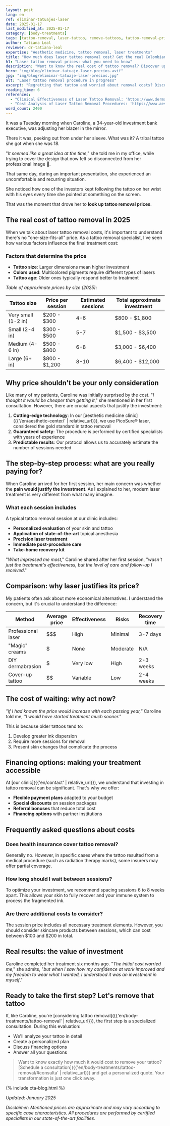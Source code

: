 ```yaml
---
layout: post
lang: en
ref: eliminar-tatuajes-laser
date: 2025-01-17
last_modified_at: 2025-01-17
category: [body-treatments]
tags: [tattoo-removal, laser-tattoo, remove-tattoos, tattoo-removal-price, laser-treatment]
author: Tatiana Leal
reviewer: dr-tatiana-leal
expertise: "Aesthetic medicine, tattoo removal, laser treatments"
title: "How much does laser tattoo removal cost? Get the real Colombian prices"
h1: "Laser tattoo removal prices: what you need to know"
description: "Want to know the real cost of tattoo removal? Discover updated prices, influencing factors, and how to choose the best laser treatment for you."
hero: "img/blog/eliminar-tatuaje-laser-precios.avif"
jpg: "img/blog/eliminar-tatuaje-laser-precios.jpg"
alt: "Laser tattoo removal procedure in progress"
excerpt: "Regretting that tattoo and worried about removal costs? Discover real prices, influencing factors, and how to choose the best treatment for your case."
reading_time: 6
references:
  - "Clinical Effectiveness of Laser Tattoo Removal: 'https://www.dermatologyjournal.org/example'"
  - "Cost Analysis of Laser Tattoo Removal Procedures: 'https://www.aestheticmedicine.org/example'"
word_count: 2400
---
```


It was a Tuesday morning when Caroline, a 34-year-old investment bank executive, was adjusting her blazer in the mirror.

There it was, peeking out from under her sleeve. What was it? A tribal tattoo she got when she was 18.

"*It seemed like a great idea at the time*," she told me in my office, while trying to cover the design that now felt so disconnected from her professional image 🤭.

That same day, during an important presentation, she experienced an uncomfortable and recurring situation.

She noticed how one of the investors kept following the tattoo on her wrist with his eyes every time she pointed at something on the screen.

That was the moment that drove her to **look up tattoo removal prices**.

## The real cost of tattoo removal in 2025

When we talk about laser tattoo removal costs, it's important to understand there's no "one-size-fits-all" price. As a tattoo removal specialist, I've seen how various factors influence the final treatment cost:

### Factors that determine the price

- **Tattoo size**: Larger dimensions mean higher investment
- **Colors used**: Multicolored pigments require different types of lasers
- **Tattoo age**: Older ones typically respond better to treatment

*Table of approximate prices by size (2025)*:

| Tattoo size | Price per session | Estimated sessions | Total approximate investment |
|-------------------|-------------------|-------------------|--------------------------|
| Very small (1-2 in) | $200 - $300 | 4-6 | $800 - $1,800 |
| Small (2-4 in) | $300 - $500 | 5-7 | $1,500 - $3,500 |
| Medium (4-6 in) | $500 - $800 | 6-8 | $3,000 - $6,400 |
| Large (6+ in) | $800 - $1,200 | 8-10 | $6,400 - $12,000 |

## Why price shouldn't be your only consideration

Like many of my patients, Caroline was initially surprised by the cost. "*I thought it would be cheaper than getting it*," she mentioned in her first consultation. However, there are crucial aspects that justify the investment:

1. **Cutting-edge technology**: In our [aesthetic medicine clinic]({{'/en/aesthetic-center/' | relative_url}}), we use PicoSure® laser, considered the gold standard in tattoo removal
2. **Guaranteed safety**: The procedure is performed by certified specialists with years of experience
3. **Predictable results**: Our protocol allows us to accurately estimate the number of sessions needed

## The step-by-step process: what are you really paying for?

When Caroline arrived for her first session, her main concern was whether the **pain would justify the investment**. As I explained to her, modern laser treatment is very different from what many imagine.

### What each session includes
 
A typical tattoo removal session at our clinic includes:

- **Personalized evaluation** of your skin and tattoo
- **Application of state-of-the-art** topical anesthesia
- **Precision laser treatment**
- **Immediate post-procedure care**
- **Take-home recovery kit**

"*What impressed me most*," Caroline shared after her first session, "*wasn't just the treatment's effectiveness, but the level of care and follow-up I received*."

## Comparison: why laser justifies its price?

My patients often ask about more economical alternatives. I understand the concern, but it's crucial to understand the difference:

| Method | Average price | Effectiveness | Risks | Recovery time |
|--------|----------------|-------------|---------|----------------------|
| Professional laser | $$$ | High | Minimal | 3-7 days |
| "Magic" creams | $ | None | Moderate | N/A |
| DIY dermabrasion | $ | Very low | High | 2-3 weeks |
| Cover-up tattoo | $$ | Variable | Low | 2-4 weeks |

## The cost of waiting: why act now?

*"If I had known the price would increase with each passing year,"* Caroline told me, *"I would have started treatment much sooner."*

This is because older tattoos tend to:

1. Develop greater ink dispersion
2. Require more sessions for removal
3. Present skin changes that complicate the process

## Financing options: making your treatment accessible

At [our clinic]({{'en/contact' | relative_url}}), we understand that investing in tattoo removal can be significant. That's why we offer:

- **Flexible payment plans** adapted to your budget
- **Special discounts** on session packages
- **Referral bonuses** that reduce total cost
- **Financing options** with partner institutions

## Frequently asked questions about costs

### Does health insurance cover tattoo removal?

Generally no. However, in specific cases where the tattoo resulted from a medical procedure (such as radiation therapy marks), some insurers may offer partial coverage.

### How long should I wait between sessions?

To optimize your investment, we recommend spacing sessions 6 to 8 weeks apart. This allows your skin to fully recover and your immune system to process the fragmented ink.

### Are there additional costs to consider?

The session price includes all necessary treatment elements. However, you should consider skincare products between sessions, which can cost between $100 and $200 in total.

## Real results: the value of investment

Caroline completed her treatment six months ago. "*The initial cost worried me*," she admits, "*but when I saw how my confidence at work improved and my freedom to wear what I wanted, I understood it was an investment in myself*."

## Ready to take the first step? Let's remove that tattoo

If, like Caroline, you're [considering tattoo removal]({{'en/body-treatments/tattoo-removal' | relative_url}}), the first step is a specialized consultation. During this evaluation:

- We'll analyze your tattoo in detail
- Create a personalized plan
- Discuss financing options
- Answer all your questions

> Want to know exactly how much it would cost to remove your tattoo? [Schedule a consultation]({{'en/body-treatments/tattoo-removal/#consulta' | relative_url}}) and get a personalized quote. Your transformation is just one click away.

{% include cta-blog.html %}

*Updated: January 2025*

*Disclaimer: Mentioned prices are approximate and may vary according to specific case characteristics. All procedures are performed by certified specialists in our state-of-the-art facilities.*